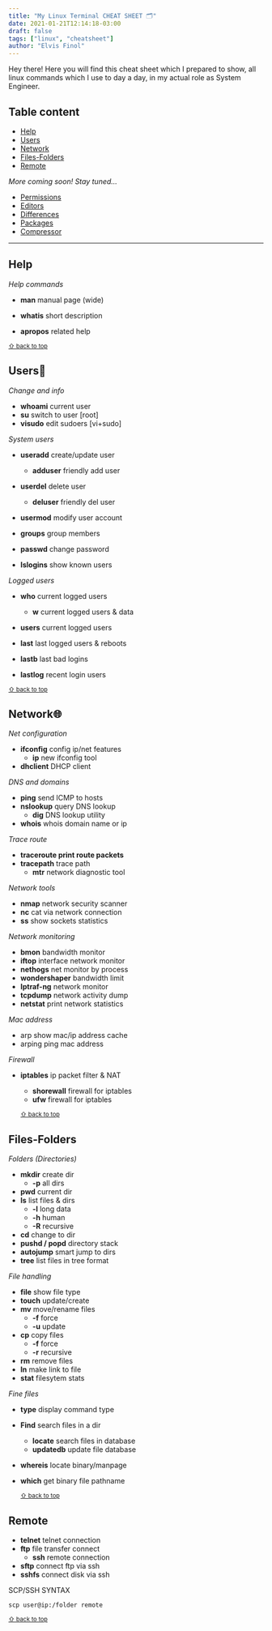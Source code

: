 ```yaml
---
title: "My Linux Terminal CHEAT SHEET 🗂️"
date: 2021-01-21T12:14:18-03:00
draft: false
tags: ["linux", "cheatsheet"]
author: "Elvis Finol"
---
```


Hey there! Here you will find this cheat sheet which I prepared to show, all linux commands which I use to day a day, in my actual role as System Engineer.

## Table content

- [Help](#help)
- [Users](#users)
- [Network](#network)
- [Files-Folders](#files-folders)
- [Remote](#remote)



*More coming soon! Stay tuned...*
- [Permissions](#permissions)
- [Editors](#editors)
- [Differences](#differences)
- [Packages](#packages)
- [Compressor](#compressor)

--------------------------
## Help

*Help commands*

- **man** manual page (wide)

- **whatis** short description

- **apropos** related help

<sub>[⇧ back to top](#table-content)</sub>


## Users👤

*Change and info*

- **whoami** current user
- **su** switch to user [root]
- **visudo** edit sudoers [vi+sudo]

*System users*

- **useradd** create/update user
  - **adduser** friendly add user

- **userdel** delete user
  - **deluser** friendly del user
- **usermod** modify user account
- **groups** group members
- **passwd** change password
- **Islogins** show known users

*Logged users*

- **who** current logged users
  - **w** current logged users & data

- **users** current logged users
- **last** last logged users & reboots
- **lastb** last bad logins
- **lastlog** recent login users

<sub>[⇧ back to top](#table-content)</sub>


## Network🌐

*Net configuration*

- **ifconfig** config ip/net features
  - **ip** new ifconfig tool
- **dhclient** DHCP client

*DNS and domains*

- **ping** send ICMP to hosts
- **nslookup** query DNS lookup
  - **dig** DNS lookup utility 
- **whois** whois domain name or ip

*Trace route*

- **traceroute print route packets**
- **tracepath** trace path
  - **mtr** network diagnostic tool

*Network tools*

- **nmap** network security scanner
- **nc** cat via network connection
- **ss** show sockets statistics

*Network monitoring*

- **bmon** bandwidth monitor
- **iftop** interface network monitor
- **nethogs** net monitor by process
- **wondershaper** bandwidth limit
- **Iptraf-ng** network monitor
- **tcpdump** network activity dump
- **netstat** print network statistics

*Mac address*

- arp show mac/ip address cache
- arping ping mac address

*Firewall*

- **iptables** ip packet filter & NAT
  - **shorewall** firewall for iptables
  - **ufw** firewall for iptables

  <sub>[⇧ back to top](#table-content)</sub>

## Files-Folders

*Folders (Directories)*

- **mkdir** create dir
  - **-p** all dirs
- **pwd** current dir
- **ls** list files & dirs
  - **-l** long data
  - **-h** human 
  - **-R** recursive
- **cd** change to dir
- **pushd / popd** directory stack
- **autojump** smart jump to dirs
- **tree** list files in tree format

*File handling*

- **file** show file type
- **touch** update/create
- **mv** move/rename files
  - **-f** force
  - **-u** update
- **cp** copy files
  - **-f** force
  - **-r** recursive
- **rm** remove files
- **ln** make link to file
- **stat** filesytem stats

*Fine files*

- **type** display command type
- **Find** search files in a dir
  - **locate** search files in database
  - **updatedb** update file database
- **whereis** locate binary/manpage
- **which** get binary file pathname

  <sub>[⇧ back to top](#table-content)</sub>

## Remote

- **telnet** telnet connection
- **ftp** file transfer connect
  - **ssh** remote connection
- **sftp** connect ftp via ssh
- **sshfs** connect disk via ssh

SCP/SSH SYNTAX

```
scp user@ip:/folder remote
```

  <sub>[⇧ back to top](#table-content)</sub>
